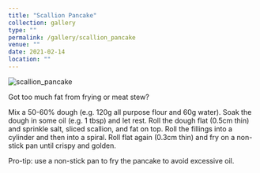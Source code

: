 ```yaml
---
title: "Scallion Pancake"
collection: gallery
type: ""
permalink: /gallery/scallion_pancake
venue: ""
date: 2021-02-14
location: ""
---
```


![scallion_pancake](/gallery/scallion_pancake.jpeg)

Got too much fat from frying or meat stew?  

Mix a 50-60% dough (e.g. 120g all purpose flour and 60g water). Soak the dough in some oil (e.g. 1 tbsp) and let rest. Roll the dough flat (0.5cm thin) and sprinkle salt, sliced scallion, and fat on top. Roll the fillings into a cylinder and then into a spiral. Roll flat again (0.3cm thin) and fry on a non-stick pan until crispy and golden.  

Pro-tip: use a non-stick pan to fry the pancake to avoid excessive oil. 
